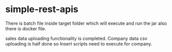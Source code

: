 # simple-rest-apis
There is batch file inside target folder which will execute and run the jar also there is docker file.

sales data uploading functionality is completed. Company data csv uploading is half done so Insert scripts need to execute for company.
